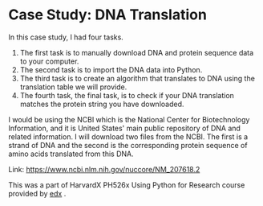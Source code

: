 # Case Study: DNA Translation

In this case study, I had four tasks.
1. The first task is to manually download DNA and protein sequence data to your computer.
2. The second task is to import the DNA data into Python.
3. The third task is to create an algorithm that translates to DNA using the translation table we will provide.
4. The fourth task, the final task, is to check if your DNA translation matches the protein string you have downloaded. 
 
I would be using the NCBI which is the National Center for Biotechnology Information, and it is United States' main public repository of DNA and related information. I will download two files from the NCBI. The first is a strand of DNA and the second is the corresponding protein sequence of amino acids translated from this DNA.

Link: https://www.ncbi.nlm.nih.gov/nuccore/NM_207618.2

This was a part of HarvardX PH526x Using Python for Research course provided by  [edx](https://www.edx.org/course/using-python-for-research?index=product&queryID=26b8b8f94afdd66c4d2a1b18b243abce&position=2) .
